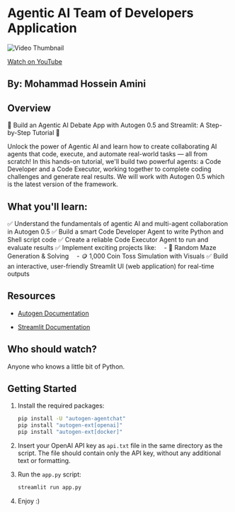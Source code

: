# Agentic AI Team of Developers Application

![Video Thumbnail](stuff/image.png)

[Watch on YouTube](https://www.youtube.com/watch?v=8INMwnI7pJg&list=PLEe-UC96P-yaND7e6NsapElGTKfXq_cew&index=5)

##  By: Mohammad Hossein Amini

## Overview

🚀 Build an Agentic AI Debate App with Autogen 0.5 and Streamlit: A Step-by-Step Tutorial 🚀

Unlock the power of Agentic AI and learn how to create collaborating AI agents that code, execute, and automate real-world tasks — all from scratch! In this hands-on tutorial, we'll build two powerful agents: a Code Developer and a Code Executor, working together to complete coding challenges and generate real results. We will work with Autogen 0.5 which is the latest version of the framework.

## What you'll learn:

✅ Understand the fundamentals of agentic AI and multi-agent collaboration in Autogen 0.5
✅ Build a smart Code Developer Agent to write Python and Shell script code
✅ Create a reliable Code Executor Agent to run and evaluate results
✅ Implement exciting projects like:
 - 🧩 Random Maze Generation & Solving
 - 🪙 1,000 Coin Toss Simulation with Visuals
✅ Build an interactive, user-friendly Streamlit UI (web application) for real-time outputs

## Resources

- [Autogen Documentation](https://microsoft.github.io/autogen/stable//index.html)

- [Streamlit Documentation](https://streamlit.io/)

## Who should watch?
Anyone who knows a little bit of Python.

##  Getting Started
1. Install the required packages:
   ```bash
   pip install -U "autogen-agentchat"
   pip install "autogen-ext[openai]"
   pip install "autogen-ext[docker]"
   ```

2. Insert your OpenAI API key as `api.txt` file in the same directory as the script. The file should contain only the API key, without any additional text or formatting.

3. Run the `app.py` script:
   ```bash
   streamlit run app.py
   ```

4. Enjoy :)